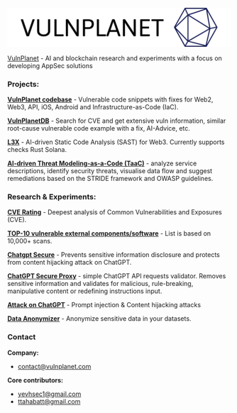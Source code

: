 ![logo](https://raw.githubusercontent.com/VulnPlanet/.github/main/logo1.svg)

[VulnPlanet](https://vulnplanet.com/) - AI and blockchain research and experiments with a focus on developing AppSec solutions

### Projects:

**[VulnPlanet codebase](https://github.com/yevh/VulnPlanet)** - Vulnerable code snippets with fixes for Web2, Web3, API, iOS, Android and Infrastructure-as-Code (IaC).

**[VulnPlanetDB](https://vulnplanet.com/pages/vulnplanet.html)** - Search for CVE and get extensive vuln information, similar root-cause vulnerable code example with a fix, AI-Advice, etc.

**[L3X](https://github.com/VulnPlanet/l3x)** - AI-driven Static Code Analysis (SAST) for Web3. Currently supports checks Rust Solana.

**[AI-driven Threat Modeling-as-a-Code (TaaC)](https://github.com/yevh/TaaC-AI)** - analyze service descriptions, identify security threats, visualise data flow and suggest remediations based on the STRIDE framework and OWASP guidelines.

### Research & Experiments:

**[CVE Rating](https://vulnplanet.com/pages/cve.html)** - Deepest analysis of Common Vulnerabilities and Exposures (CVE).

**[TOP-10 vulnerable external components/software](https://vulnplanet.com/pages/top10.html)** - List is based on 10,000+ scans.

**[Chatgpt Secure](https://chromewebstore.google.com/detail/chatgpt-secure/hodneljnifpbcnhmlommhmmpoknlioil)** - Prevents sensitive information disclosure and protects from content hijacking attack on ChatGPT.

**[ChatGPT Secure Proxy](https://github.com/yevh/chatgpt-secure)** - simple ChatGPT API requests validator. Removes sensitive information and validates for malicious, rule-breaking, manipulative content or redefining instructions input.

**[Attack on ChatGPT](https://medium.com/system-weakness/new-prompt-injection-attack-on-chatgpt-web-version-ef717492c5c2)** - Prompt injection & Content hijacking attacks

**[Data Anonymizer](https://github.com/yevh/anonymizer)** - Anonymize sensitive data in your datasets.

### Contact

**Company:**
- contact@vulnplanet.com

**Core contributors:**
- yevhsec1@gmail.com
- ttahabatt@gmail.com
